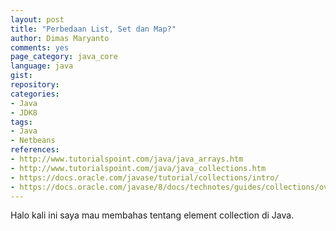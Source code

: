 ```yaml
---
layout: post
title: "Perbedaan List, Set dan Map?"
author: Dimas Maryanto
comments: yes
page_category: java_core
language: java
gist:
repository:
categories:
- Java
- JDK8
tags:
- Java
- Netbeans
references:
- http://www.tutorialspoint.com/java/java_arrays.htm
- http://www.tutorialspoint.com/java/java_collections.htm
- https://docs.oracle.com/javase/tutorial/collections/intro/
- https://docs.oracle.com/javase/8/docs/technotes/guides/collections/overview.html
---
```


Halo kali ini saya mau membahas tentang element collection di Java.
